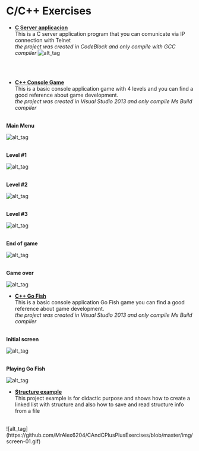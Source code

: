 # C/C++ Exercises

 * <a href="https://github.com/MrAlex6204/CAndCPlusPlusExercises/tree/master/C-ServerApp">**C Server applicacion**</a><br>
 This is a C server application program that you can comunicate via IP connection with Telnet<br> 
 <i>the project was created in CodeBlock and only compile with GCC compiler</i>
![alt_tag](https://github.com/MrAlex6204/CAndCPlusPlusExercises/blob/master/C-ServerApp/img/Example.gif)

<br>
<br>


 * <a href="https://github.com/MrAlex6204/CAndCPlusPlusExercises/tree/master/GameInC%2B%2B">**C++ Console Game**</a><br>
 This is a basic console application game with 4 levels and you can find a good reference about game development.<br> 
 <i>the project was created in Visual Studio 2013 and only compile Ms Build compiler</i>
 <br>
 <b>Main Menu</b><br>
 
![alt_tag](https://github.com/MrAlex6204/CAndCPlusPlusExercises/blob/master/GameInC%2B%2B/img/menu.gif)

<br>
 <b>Level #1</b><br>
 
![alt_tag](https://github.com/MrAlex6204/CAndCPlusPlusExercises/blob/master/GameInC%2B%2B/img/level1.gif)

<br>
 <b>Level #2</b><br>
 
![alt_tag](https://github.com/MrAlex6204/CAndCPlusPlusExercises/blob/master/GameInC%2B%2B/img/leve2.gif)

<br>
 <b>Level #3</b><br>
 
![alt_tag](https://github.com/MrAlex6204/CAndCPlusPlusExercises/blob/master/GameInC%2B%2B/img/level3.gif)

<br>
 <b>End of game</b><br>
 
![alt_tag](https://github.com/MrAlex6204/CAndCPlusPlusExercises/blob/master/GameInC%2B%2B/img/end.gif)

<br>
 <b>Game over</b><br>
 
![alt_tag](https://github.com/MrAlex6204/CAndCPlusPlusExercises/blob/master/GameInC%2B%2B/img/gameover.gif)

* <a href="https://github.com/MrAlex6204/CAndCPlusPlusExercises/tree/master/PokarGame">**C++ Go Fish**</a><br>
 This is a basic console application Go Fish game you can find a good reference about game development.<br> 
 <i>the project was created in Visual Studio 2013 and only compile Ms Build compiler</i>
 <br>
 <b>Initial screen</b><br>
 
![alt_tag](https://github.com/MrAlex6204/CAndCPlusPlusExercises/blob/master/PokarGame/img/img-01.jpg)

<br>
 <b>Playing Go Fish</b><br>
 
![alt_tag](https://github.com/MrAlex6204/CAndCPlusPlusExercises/blob/master/PokarGame/img/screen-02.gif)


* <a href="https://github.com/MrAlex6204/CAndCPlusPlusExercises/tree/master/C-Structures">**Structure example**</a><br>
This project example is for didactic purpose and shows how to create a linked list with structure and also how to save and read structure info from a file
<br>
![alt_tag](https://github.com/MrAlex6204/CAndCPlusPlusExercises/blob/master/img/screen-01.gif)


